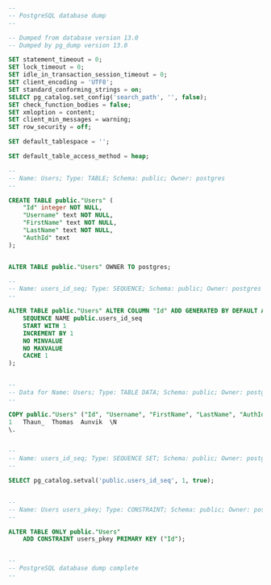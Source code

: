 ﻿```sql

--
-- PostgreSQL database dump
--

-- Dumped from database version 13.0
-- Dumped by pg_dump version 13.0

SET statement_timeout = 0;
SET lock_timeout = 0;
SET idle_in_transaction_session_timeout = 0;
SET client_encoding = 'UTF8';
SET standard_conforming_strings = on;
SELECT pg_catalog.set_config('search_path', '', false);
SET check_function_bodies = false;
SET xmloption = content;
SET client_min_messages = warning;
SET row_security = off;

SET default_tablespace = '';

SET default_table_access_method = heap;

--
-- Name: Users; Type: TABLE; Schema: public; Owner: postgres
--

CREATE TABLE public."Users" (
    "Id" integer NOT NULL,
    "Username" text NOT NULL,
    "FirstName" text NOT NULL,
    "LastName" text NOT NULL,
    "AuthId" text
);


ALTER TABLE public."Users" OWNER TO postgres;

--
-- Name: users_id_seq; Type: SEQUENCE; Schema: public; Owner: postgres
--

ALTER TABLE public."Users" ALTER COLUMN "Id" ADD GENERATED BY DEFAULT AS IDENTITY (
    SEQUENCE NAME public.users_id_seq
    START WITH 1
    INCREMENT BY 1
    NO MINVALUE
    NO MAXVALUE
    CACHE 1
);


--
-- Data for Name: Users; Type: TABLE DATA; Schema: public; Owner: postgres
--

COPY public."Users" ("Id", "Username", "FirstName", "LastName", "AuthId") FROM stdin;
1	Thaun_	Thomas	Aunvik	\N
\.


--
-- Name: users_id_seq; Type: SEQUENCE SET; Schema: public; Owner: postgres
--

SELECT pg_catalog.setval('public.users_id_seq', 1, true);


--
-- Name: Users users_pkey; Type: CONSTRAINT; Schema: public; Owner: postgres
--

ALTER TABLE ONLY public."Users"
    ADD CONSTRAINT users_pkey PRIMARY KEY ("Id");


--
-- PostgreSQL database dump complete
--
```